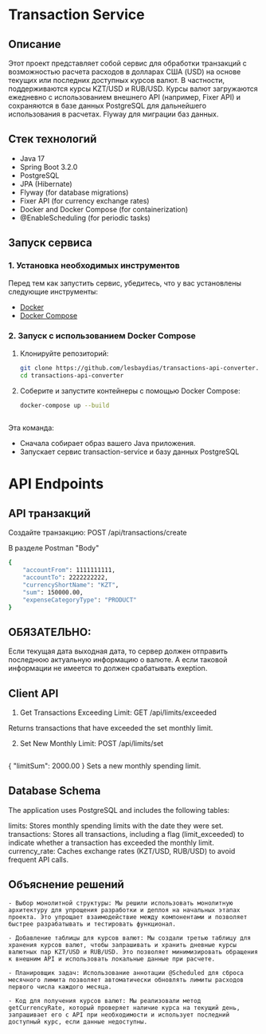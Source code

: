 # Transaction Service

## Описание

Этот проект представляет собой сервис для обработки транзакций с возможностью расчета расходов в долларах США (USD) на основе текущих или последних доступных курсов валют. В частности, поддерживаются курсы KZT/USD и RUB/USD. Курсы валют загружаются ежедневно с использованием внешнего API (например, Fixer API) и сохраняются в базе данных PostgreSQL для дальнейшего использования в расчетах. Flyway для миграции баз данных.
## Стек технологий
- Java 17
- Spring Boot 3.2.0
- PostgreSQL
- JPA (Hibernate)
- Flyway (for database migrations)
- Fixer API (for currency exchange rates)
- Docker and Docker Compose (for containerization)
- @EnableScheduling (for periodic tasks)

  
## Запуск сервиса

### 1. Установка необходимых инструментов
Перед тем как запустить сервис, убедитесь, что у вас установлены следующие инструменты:

- [Docker](https://docs.docker.com/get-started/get-docker/)
- [Docker Compose](https://docs.docker.com/compose/install/)

### 2. Запуск с использованием Docker Compose

1. Клонируйте репозиторий:
   ```bash
   git clone https://github.com/lesbaydias/transactions-api-converter.git
   cd transactions-api-converter
   
3. Соберите и запустите контейнеры с помощью Docker Compose:
   ```bash
   docker-compose up --build
  
  Эта команда:
  - Сначала собирает образ вашего Java приложения.
  - Запускает сервис transaction-service и базу данных PostgreSQL

# API Endpoints
## API транзакций
Создайте транзакцию: POST /api/transactions/create

В разделе Postman "Body"

```bash
{
    "accountFrom": 1111111111,
    "accountTo": 2222222222,
    "currencyShortName": "KZT",
    "sum": 150000.00,
    "expenseCategoryType": "PRODUCT"
}
```


## ОБЯЗАТЕЛЬНО:
Если текущая дата выходная дата, то сервер должен отправить последнюю актуальную информацию о валюте. А если таковой информации не имеется то должен срабатывать exeption.


## Client API
1. Get Transactions Exceeding Limit: GET /api/limits/exceeded

Returns transactions that have exceeded the set monthly limit.

2. Set New Monthly Limit: POST /api/limits/set
   ```bash
{
    "limitSum": 2000.00
}
Sets a new monthly spending limit.

## Database Schema
The application uses PostgreSQL and includes the following tables:

limits: Stores monthly spending limits with the date they were set.
transactions: Stores all transactions, including a flag (limit_exceeded) to indicate whether a transaction has exceeded the monthly limit.
currency_rate: Caches exchange rates (KZT/USD, RUB/USD) to avoid frequent API calls.

## Объяснение решений
    - Выбор монолитной структуры: Мы решили использовать монолитную архитектуру для упрощения разработки и деплоя на начальных этапах проекта. Это упрощает взаимодействие между компонентами и позволяет быстрее разрабатывать и тестировать функционал.
    
    - Добавление таблицы для курсов валют: Мы создали третью таблицу для хранения курсов валют, чтобы запрашивать и хранить дневные курсы валютных пар KZT/USD и RUB/USD. Это позволяет минимизировать обращения к внешним API и использовать локальные данные при расчете.
    
    - Планировщик задач: Использование аннотации @Scheduled для сброса месячного лимита позволяет автоматически обновлять лимиты расходов первого числа каждого месяца.
    
    - Код для получения курсов валют: Мы реализовали метод getCurrencyRate, который проверяет наличие курса на текущий день, запрашивает его с API при необходимости и использует последний доступный курс, если данные недоступны.


   

